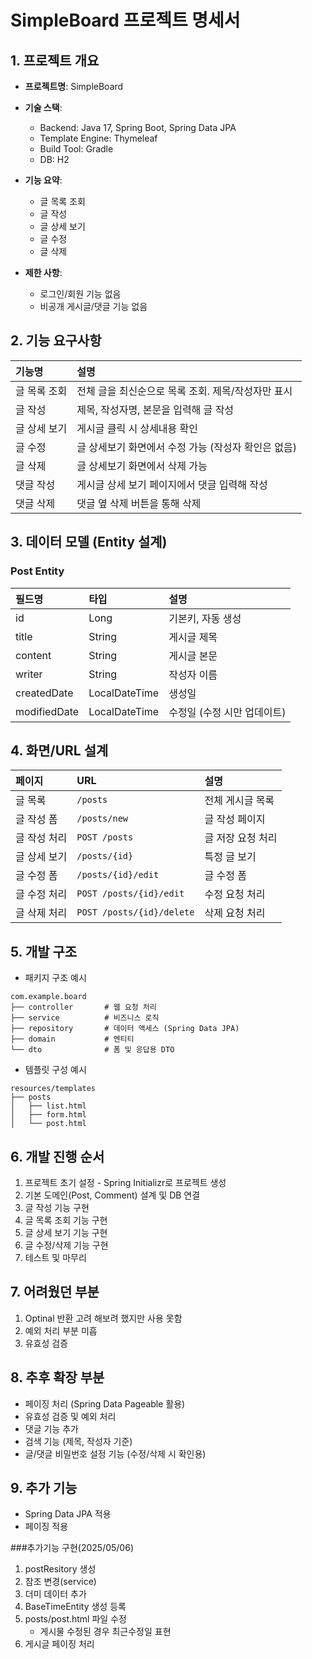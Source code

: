 
# SimpleBoard 프로젝트 명세서

## 1. 프로젝트 개요
- **프로젝트명**: SimpleBoard
- **기술 스택**:
  - Backend: Java 17, Spring Boot, Spring Data JPA
  - Template Engine: Thymeleaf
  - Build Tool: Gradle
  - DB: H2 
- **기능 요약**:
  - 글 목록 조회
  - 글 작성
  - 글 상세 보기
  - 글 수정
  - 글 삭제

- **제한 사항**:
  - 로그인/회원 기능 없음
  - 비공개 게시글/댓글 기능 없음

## 2. 기능 요구사항
| 기능명 | 설명 |
|:---|:---|
| 글 목록 조회 | 전체 글을 최신순으로 목록 조회. 제목/작성자만 표시 |
| 글 작성 | 제목, 작성자명, 본문을 입력해 글 작성 |
| 글 상세 보기 | 게시글 클릭 시 상세내용 확인 |
| 글 수정 | 글 상세보기 화면에서 수정 가능 (작성자 확인은 없음) |
| 글 삭제 | 글 상세보기 화면에서 삭제 가능 |
| 댓글 작성 | 게시글 상세 보기 페이지에서 댓글 입력해 작성 |
| 댓글 삭제 | 댓글 옆 삭제 버튼을 통해 삭제 |

## 3. 데이터 모델 (Entity 설계)

### Post Entity
| 필드명 | 타입 | 설명 |
|:---|:---|:---|
| id | Long | 기본키, 자동 생성 |
| title | String | 게시글 제목 |
| content | String | 게시글 본문 |
| writer | String | 작성자 이름 |
| createdDate | LocalDateTime | 생성일 |
| modifiedDate | LocalDateTime | 수정일 (수정 시만 업데이트) |

## 4. 화면/URL 설계
| 페이지 | URL | 설명 |
|:---|:---|:---|
| 글 목록 | `/posts` | 전체 게시글 목록 |
| 글 작성 폼 | `/posts/new` | 글 작성 페이지 |
| 글 작성 처리 | `POST /posts` | 글 저장 요청 처리 |
| 글 상세 보기 | `/posts/{id}` | 특정 글 보기 |
| 글 수정 폼 | `/posts/{id}/edit` | 글 수정 폼 |
| 글 수정 처리 | `POST /posts/{id}/edit` | 수정 요청 처리 |
| 글 삭제 처리 | `POST /posts/{id}/delete` | 삭제 요청 처리 |

## 5. 개발 구조
- 패키지 구조 예시
```
com.example.board
├── controller       # 웹 요청 처리
├── service          # 비즈니스 로직
├── repository       # 데이터 액세스 (Spring Data JPA)
├── domain           # 엔티티
└── dto              # 폼 및 응답용 DTO
```
- 템플릿 구성 예시
```
resources/templates
├── posts
│   ├── list.html
│   ├── form.html
│   └── post.html

```

## 6. 개발 진행 순서
1. 프로젝트 초기 설정 - Spring Initializr로 프로젝트 생성
2. 기본 도메인(Post, Comment) 설계 및 DB 연결
3. 글 작성 기능 구현
4. 글 목록 조회 기능 구현
5. 글 상세 보기 기능 구현
6. 글 수정/삭제 기능 구현
7. 테스트 및 마무리

## 7. 어려웠던 부분
1. Optinal 반환 고려 해보려 했지만 사용 못함
2. 예외 처리 부분 미흡
3. 유효성 검증

## 8. 추후 확장 부분
- 페이징 처리 (Spring Data Pageable 활용)
- 유효성 검증 및 예외 처리
- 댓글 기능 추가
- 검색 기능 (제목, 작성자 기준)
- 글/댓글 비밀번호 설정 기능 (수정/삭제 시 확인용)

## 9. 추가 기능
- Spring Data JPA 적용
- 페이징 적용


###추가기능 구현(2025/05/06)
1. postResitory 생성
2. 참조 변경(service)
3. 더미 데이터 추가
4. BaseTimeEntity 생성 등록
5. posts/post.html 파일 수정
    - 게시물 수정된 경우 최근수정일 표현
6. 게시글 페이징 처리

